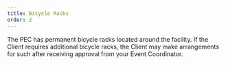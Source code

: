 ```yaml
---
title: Bicycle Racks
order: 2
---
```


The PEC has permanent bicycle racks located around the facility. If the Client requires additional bicycle racks, the Client may make arrangements for such after receiving approval from your Event Coordinator.
